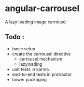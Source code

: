 angular-carrousel
=================

A lazy loading image carrousel

## Todo :
 - ~~basic setup~~
 - create the carrousel directive
 	- carrousel mechanism 
 	- lazyloading
 - unit tests in karma
 - end-to-end tests in protractor
 - bower packaging

